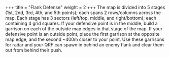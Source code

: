 +++
title = "Flank Defense"
weight = 2
+++
The map is divided into 5 stages (1st, 2nd, 3rd, 4th, and 5th points); each spans 2 rows/columns across the map. 
Each stage has 3 sectors (left/top, middle, and right/bottom); each containing 4 grid squares. 
If your defensive point is in the middle, build a garrison on each of the outside map edges in that stage of the map. 
If your defensive point is an outside point, place the first garrison at the opposite map edge, and the second ~400m
closer to your point.  Use these garrisons for radar and your QRF can spawn in behind an enemy flank and clear them out
from behind their push.

<!-- Link to related strategies QRF Use and Red Zone Spawn Denial -->
